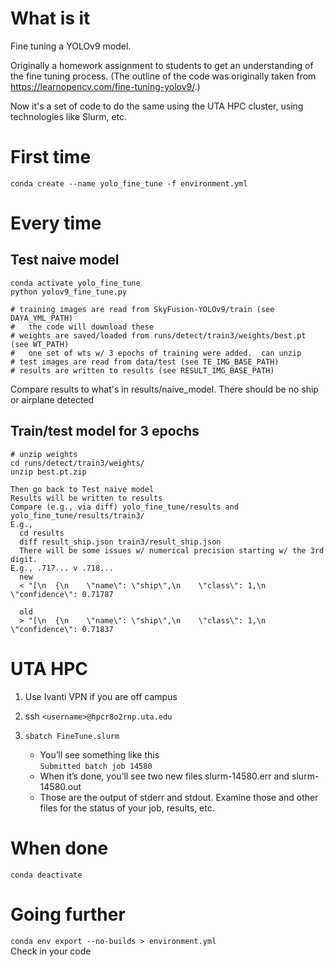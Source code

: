 # What is it

Fine tuning a YOLOv9 model.  

Originally a homework assignment to students to get an understanding of the fine tuning process.  (The outline of the code was originally taken from https://learnopencv.com/fine-tuning-yolov9/.)

Now it's a set of code to do the same using the UTA HPC cluster, using technologies like Slurm, etc.

# First time
````conda create --name yolo_fine_tune -f environment.yml````

# Every time

## Test naive model
````
conda activate yolo_fine_tune
python yolov9_fine_tune.py

# training images are read from SkyFusion-YOLOv9/train (see DAYA_YML_PATH)
#   the code will download these
# weights are saved/loaded from runs/detect/train3/weights/best.pt (see WT_PATH)
#   one set of wts w/ 3 epochs of training were added.  can unzip
# test images are read from data/test (see TE_IMG_BASE_PATH)
# results are written to results (see RESULT_IMG_BASE_PATH)
````
Compare results to what's in results/naive_model.  There should be no ship or airplane detected

## Train/test model for 3 epochs
````
# unzip weights
cd runs/detect/train3/weights/
unzip best.pt.zip

Then go back to Test naive model
Results will be written to results
Compare (e.g., via diff) yolo_fine_tune/results and yolo_fine_tune/results/train3/
E.g., 
  cd results
  diff result_ship.json train3/result_ship.json
  There will be some issues w/ numerical precision starting w/ the 3rd digit.
E.g., .717... v .718...
  new
  < "[\n  {\n    \"name\": \"ship\",\n    \"class\": 1,\n    \"confidence\": 0.71787

  old
  > "[\n  {\n    \"name\": \"ship\",\n    \"class\": 1,\n    \"confidence\": 0.71837
````

# UTA HPC
1. Use Ivanti VPN if you are off campus
1. ssh ````<username>@hpcr8o2rnp.uta.edu````
1. ````sbatch FineTune.slurm````

    * You’ll see something like this  
  ````Submitted batch job 14580````
    * When it’s done, you’ll see two new files slurm-14580.err and slurm-14580.out  
    * Those are the output of stderr and stdout.  Examine those and other files for the status of your job, results, etc.

# When done
````conda deactivate````

# Going further
````conda env export --no-builds > environment.yml````  
Check in your code